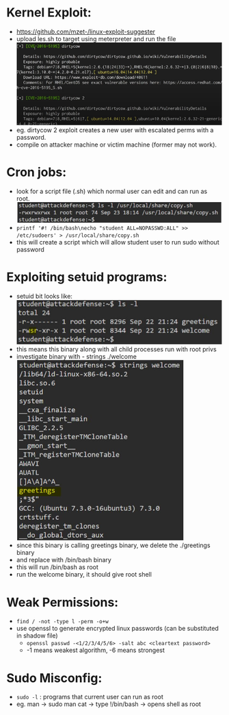 # Kernel Exploit:

- https://github.com/mzet-/linux-exploit-suggester
- upload les.sh to target using meterpreter and run the file
![les.sh output](./images/privesc-04.png)
- eg. dirtycow 2 exploit creates a new user with escalated perms with a password. 
- compile on attacker machine or victim machine (former may not work).

# Cron jobs:

- look for a script file (.sh) which normal user can edit and can run as root.
![list permissions for a file](./images/privesc-05.png)
- `printf '#! /bin/bash\necho "student ALL=NOPASSWD:ALL" >> /etc/sudoers' > /usr/local/share/copy.sh`
- this will create a script which will allow student user to run sudo without password

# Exploiting setuid programs:

- setuid bit looks like:
![setuid investigation](./images/privesc-06.png)
- this means this binary along with all child processes run with root privs
- investigate binary with - strings ./welcome
![strings investigation of binary](./images/privesc-07.png)
- since this binary is calling greetings binary, we delete the ./greetings binary
- and replace with /bin/bash binary
- this will run /bin/bash as root
- run the welcome binary, it should give root shell

# Weak Permissions:

- `find / -not -type l -perm -o+w`
- use openssl to generate encrypted linux passwords (can be substituted in shadow file)
	- `openssl passwd -<1/2/3/4/5/6> -salt abc <cleartext password>`
	- -1 means weakest algorithm, -6 means strongest

# Sudo Misconfig:

- `sudo -l` : programs that current user can run as root
- eg. man -> sudo man cat -> type !/bin/bash -> opens shell as root

